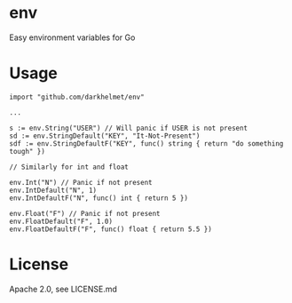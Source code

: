 # env

Easy environment variables for Go

# Usage

    import "github.com/darkhelmet/env"

    ...

    s := env.String("USER") // Will panic if USER is not present
    sd := env.StringDefault("KEY", "It-Not-Present")
    sdf := env.StringDefaultF("KEY", func() string { return "do something tough" })

    // Similarly for int and float

    env.Int("N") // Panic if not present
    env.IntDefault("N", 1)
    env.IntDefaultF("N", func() int { return 5 })

    env.Float("F") // Panic if not present
    env.FloatDefault("F", 1.0)
    env.FloatDefaultF("F", func() float { return 5.5 })

# License

Apache 2.0, see LICENSE.md
